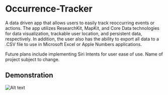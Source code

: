 # Occurrence-Tracker
A data driven app that allows users to easily track reoccurring events or actions. The app utilizes ResearchKit, MapKit, and Core Data technologies for data visualization, trackable user location, and persistent data, respectively. In addition, the user also has the ability to export all data to a .CSV file to use in Microsoft Excel or Apple Numbers applications. 

Future plans include implementing Siri Intents for user ease of use. Name of project subject to change.

## Demonstration
![Alt text](Readme-Files/Demonstration.gif?raw=true "Video")
